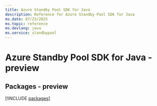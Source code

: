 ```yaml
---
title: Azure Standby Pool SDK for Java
description: Reference for Azure Standby Pool SDK for Java
ms.date: 07/23/2025
ms.topic: reference
ms.devlang: java
ms.service: standbypool
---
```

# Azure Standby Pool SDK for Java - preview
## Packages - preview
[!INCLUDE [packages](standby-pool-index.md)]